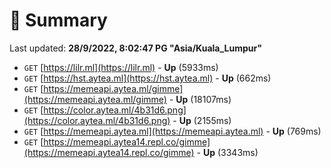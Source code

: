 # 📖 Summary
Last updated: **28/9/2022, 8:02:47 PG "Asia/Kuala_Lumpur"**

- `GET` [https://lilr.ml](https://lilr.ml) - **Up** (5933ms)
- `GET` [https://hst.aytea.ml](https://hst.aytea.ml) - **Up** (662ms)
- `GET` [https://memeapi.aytea.ml/gimme](https://memeapi.aytea.ml/gimme) - **Up** (18107ms)
- `GET` [https://color.aytea.ml/4b31d6.png](https://color.aytea.ml/4b31d6.png) - **Up** (2155ms)
- `GET` [https://memeapi.aytea.ml](https://memeapi.aytea.ml) - **Up** (769ms)
- `GET` [https://memeapi.aytea14.repl.co/gimme](https://memeapi.aytea14.repl.co/gimme) - **Up** (3343ms)
